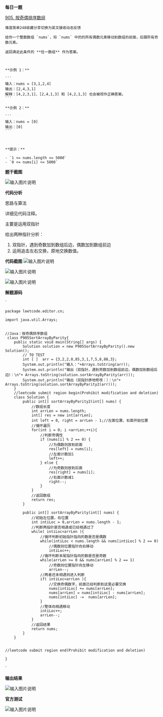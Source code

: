 **每日一题**

[905. 按奇偶排序数组](https://leetcode-cn.com/problems/sort-array-by-parity/)

    难度简单248收藏分享切换为英文接收动态反馈

    给你一个整数数组 `nums`，将 `nums` 中的的所有偶数元素移动到数组的前面，后跟所有奇数元素。

    返回满足此条件的 **任一数组** 作为答案。

     

    **示例 1：**

    ```
    输入：nums = [3,1,2,4]
    输出：[2,4,3,1]
    解释：[4,2,3,1]、[2,4,1,3] 和 [4,2,1,3] 也会被视作正确答案。
    ```

    **示例 2：**
  
    ```
    输入：nums = [0]
    输出：[0]
    ```

     
  
    **提示：**
  
    - `1 <= nums.length <= 5000`
    - `0 <= nums[i] <= 5000`

**题干截图**

![输入图片说明](%E5%9B%BE%E7%89%87/%E6%AF%8F%E6%97%A5%E4%B8%80%E9%A2%98.png)

**代码分析**


思路与算法

详细见代码注释。

主要是运用双指针

给出两种指针分析：

1. 双指针，遇到奇数加到数组后边，偶数加到数组前边
2. 运用追击左右交换，原地交换数值。



**代码截图**
![输入图片说明](%E5%9B%BE%E7%89%87/%E4%BB%A3%E7%A0%81%E6%88%AA%E5%9B%BE1.png)

![输入图片说明](%E5%9B%BE%E7%89%87/%E4%BB%A3%E7%A0%81%E6%88%AA%E5%9B%BE2.png)


![输入图片说明](%E5%9B%BE%E7%89%87/%E4%BB%A3%E7%A0%81%E6%88%AA%E5%9B%BE3.png)

**解题源码**

`

```
package leetcode.editor.cn;

import java.util.Arrays;


//Java：按奇偶排序数组
 class P905SortArrayByParity{
    public static void main(String[] args) {
        Solution solution = new P905SortArrayByParity().new Solution();
        // TO TEST
        int [ ]  arr = {3,2,2,0,85,3,1,7,5,8,88,3};
        System.out.println("输入："+Arrays.toString(arr));
        System.out.println("输出（双指针，遇到奇数加到数组前边，偶数加到数组后边）：\n"+ Arrays.toString(solution.sortArrayByParity(arr)));
        System.out.println("输出（双指针原地修改：）：\n"+ Arrays.toString(solution.sortArrayByParity2(arr)));
    }
    //leetcode submit region begin(Prohibit modification and deletion)
    class Solution {
        public int[] sortArrayByParity2(int[] nums) {
            //数组长度
            int arrLen = nums.length;
            int[] res = new int[arrLen];
            int left = 0, right = arrLen - 1;//左面位置，右面开始位置
            //循环遍历
            for(int i = 0; i <arrLen;++i){
                //判断奇偶性
                if (nums[i] % 2 == 0) {
                    //为偶数则放到前面
                    res[left] = nums[i];
                    //左面计数加1
                    left++;
                } else {
                    //为奇数则放到后面
                    res[right] = nums[i];
                    //右面计数减1
                    right--;
                }
            }
            //返回数组
            return res;
        }

        public int[] sortArrayByParity(int[] nums) {
            //初始左位置，右位置
            int intiLoc = 0,arrLen = nums.length - 1;
            //判断两指针是否相遇或已经相遇过了
            while( intiLoc<arrLen ){
                //循环判断初始指针指向的数是否是偶数
                while(intiLoc < nums.length && nums[intiLoc] % 2 == 0)
                    //偶数则位置指针向右移动
                    intiLoc++;
                //循环判断末尾指针指向的数是否是奇数
                while(arrLen >= 0 && nums[arrLen] % 2 == 1)
                    //奇数则位置指针向左移动
                    arrLen--;
                //两者还未相遇则进入判断
                if( intiLoc<arrLen ){
                    //交换奇偶数字，前面已经判断到这里必要交换
                    nums[intiLoc] += nums[arrLen];
                    nums[arrLen] = nums[intiLoc] - nums[arrLen];
                    nums[intiLoc] -=  nums[arrLen];
                }
                //整体向相遇移动
                intiLoc++;
                arrLen--;
            }
            //返回结果
            return nums;
        }
    }


//leetcode submit region end(Prohibit modification and deletion)

}
```



`

**输出结果**

![输入图片说明](%E5%9B%BE%E7%89%87/%E6%B5%8B%E8%AF%95%E7%94%A8%E4%BE%8B.png)

**官方测试**

![输入图片说明](%E5%9B%BE%E7%89%87/%E5%AE%98%E6%96%B9%E7%94%A8%E4%BE%8B1.png)


